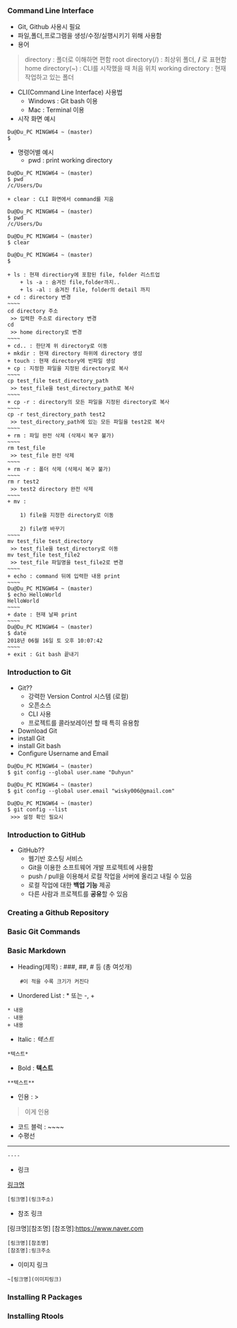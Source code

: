 ### Command Line Interface
+ Git, Github 사용시 필요
+ 파일,폴더,프로그램을 생성/수정/실행시키기 위해 사용함
+ 용어 
> directory : 폴더로 이해하면 편함
> root directory(/) : 최상위 폴더, **/** 로 표현함
> home directory(~) : CLI를 시작했을 때 처음 위치
> working directory : 현재 작업하고 있는 폴더
+ CLI(Command Line Interface) 사용법
    - Windows : Git bash 이용
    - Mac : Terminal 이용
+ 시작 화면 예시
~~~~
Du@Du_PC MINGW64 ~ (master)
$
~~~~
+ 명령어별 예시
    + pwd : print working directory
~~~~
Du@Du_PC MINGW64 ~ (master)
$ pwd
/c/Users/Du
~~~~
    + clear : CLI 화면에서 command를 지움
~~~~
Du@Du_PC MINGW64 ~ (master)
$ pwd
/c/Users/Du

Du@Du_PC MINGW64 ~ (master)
$ clear
~~~~
~~~~
Du@Du_PC MINGW64 ~ (master)
$
~~~~
    + ls : 현재 directiory에 포함된 file, folder 리스트업
        + ls -a : 숨겨진 file,folder까지..
        + ls -al : 숨겨진 file, folder의 detail 까지
    + cd : directory 변경
    ~~~~
    cd directory 주소
     >> 입력한 주소로 directory 변경
    cd
     >> home directory로 변경
    ~~~~
    + cd.. : 한단계 위 directory로 이동
    + mkdir : 현재 directory 하위에 directory 생성
    + touch : 현재 directory에 빈파일 생성
    + cp : 지정한 파일을 지정된 directory로 복사
    ~~~~
    cp test_file test_directory_path
     >> test_file을 test_directory_path로 복사
    ~~~~
    + cp -r : directory의 모든 파일을 지정된 directory로 복사
    ~~~~
    cp -r test_directory_path test2
     >> test_directory_path에 있는 모든 파일을 test2로 복사
    ~~~~
    + rm : 파일 완전 삭제 (삭제시 복구 불가)
    ~~~~
    rm test_file
     >> test_file 완전 삭제
    ~~~~
    + rm -r : 폴더 삭제 (삭제시 복구 불가)
    ~~~~
    rm r test2
     >> test2 directory 완전 삭제
    ~~~~
    + mv :
      
        1) file을 지정한 directory로 이동

        2) file명 바꾸기
    ~~~~
    mv test_file test_directory
     >> test_file을 test_directory로 이동
    mv test_file test_file2
     >> test_file 파일명을 test_file2로 변경
    ~~~~
    + echo : command 뒤에 입력한 내용 print
    ~~~~
    Du@Du_PC MINGW64 ~ (master)
    $ echo HelloWorld
    HelloWorld
    ~~~~
    + date : 현재 날짜 print
    ~~~~
    Du@Du_PC MINGW64 ~ (master)
    $ date
    2018년 06월 16일 토 오후 10:07:42
    ~~~~
    + exit : Git bash 끝내기

### Introduction to Git
+ Git??
    + 강력한 Version Control 시스템 (로컬)
    + 오픈소스
    + CLI 사용
    + 프로젝트를 콜라보레이션 할 때 특히 유용함
+ Download Git
+ install Git
+ install Git bash
+ Configure Username and Email
~~~~
Du@Du_PC MINGW64 ~ (master)
$ git config --global user.name "Duhyun"

Du@Du_PC MINGW64 ~ (master)
$ git config --global user.email "wisky006@gmail.com"
~~~~
~~~~
Du@Du_PC MINGW64 ~ (master)
$ git config --list
 >>> 설정 확인 필요시
~~~~

### Introduction to GitHub
+ GitHub??
    + 웹기반 호스팅 서비스
    + Git을 이용한 소프트웨어 개발 프로젝트에 사용함
    + push / pull을 이용해서 로컬 작업을 서버에 올리고 내릴 수 있음
    + 로컬 작업에 대한 **백업 기능** 제공
    + 다른 사람과 프로젝트를 **공유**할 수 있음
 
 
### Creating a Github Repository

### Basic Git Commands

### Basic Markdown
- Heading(제목) : ###, ##, # 등 (총 여섯개)

~~~~
    #이 적을 수록 크기가 커진다
~~~~

- Unordered List : * 또는 -, +
~~~~
* 내용
- 내용
+ 내용
~~~~
- Italic : *텍스트*
~~~~
*텍스트*
~~~~
- Bold : **텍스트**
~~~~
**텍스트**
~~~~
- 인용 : >
> 이게 인용
- 코드 블럭 : ~~~~
- 수평선
-----
~~~~
----
~~~~
- 링크
  
[링크명](https://www.naver.com)
~~~~
[링크명](링크주소)
~~~~
- 참조 링크
  
[링크명][참조명]
[참조명]:https://www.naver.com
~~~~
[링크명][참조명]
[참조명]:링크주소
~~~~
- 이미지 링크
~~~~
~[링크명](이미지링크)
~~~~
### Installing R Packages
### Installing Rtools